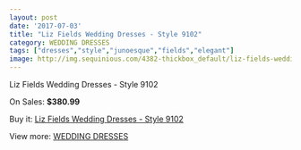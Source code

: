 ```yaml
---
layout: post
date: '2017-07-03'
title: "Liz Fields Wedding Dresses - Style 9102"
category: WEDDING DRESSES
tags: ["dresses","style","junoesque","fields","elegant"]
image: http://img.sequinious.com/4382-thickbox_default/liz-fields-wedding-dresses-style-9102.jpg
---
```

Liz Fields Wedding Dresses - Style 9102

On Sales: **$380.99**
<a href="https://www.sequinious.com/wedding-dresses/1804-liz-fields-wedding-dresses-style-9102.html"><amp-img layout="responsive" width="600" height="600" src="//img.sequinious.com/4382-thickbox_default/liz-fields-wedding-dresses-style-9102.jpg" alt="Liz Fields Wedding Dresses - Style 9102 0" /></a>
<a href="https://www.sequinious.com/wedding-dresses/1804-liz-fields-wedding-dresses-style-9102.html"><amp-img layout="responsive" width="600" height="600" src="//img.sequinious.com/4384-thickbox_default/liz-fields-wedding-dresses-style-9102.jpg" alt="Liz Fields Wedding Dresses - Style 9102 1" /></a>
<a href="https://www.sequinious.com/wedding-dresses/1804-liz-fields-wedding-dresses-style-9102.html"><amp-img layout="responsive" width="600" height="600" src="//img.sequinious.com/4383-thickbox_default/liz-fields-wedding-dresses-style-9102.jpg" alt="Liz Fields Wedding Dresses - Style 9102 2" /></a>

Buy it: [Liz Fields Wedding Dresses - Style 9102](https://www.sequinious.com/wedding-dresses/1804-liz-fields-wedding-dresses-style-9102.html "Liz Fields Wedding Dresses - Style 9102")

View more: [WEDDING DRESSES](https://www.sequinious.com/2-wedding-dresses "WEDDING DRESSES")